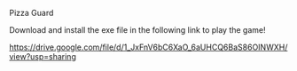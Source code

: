 Pizza Guard

Download and install the exe file in the following link to play the game!

https://drive.google.com/file/d/1_JxFnV6bC6XaO_6aUHCQ6BaS86OINWXH/view?usp=sharing
